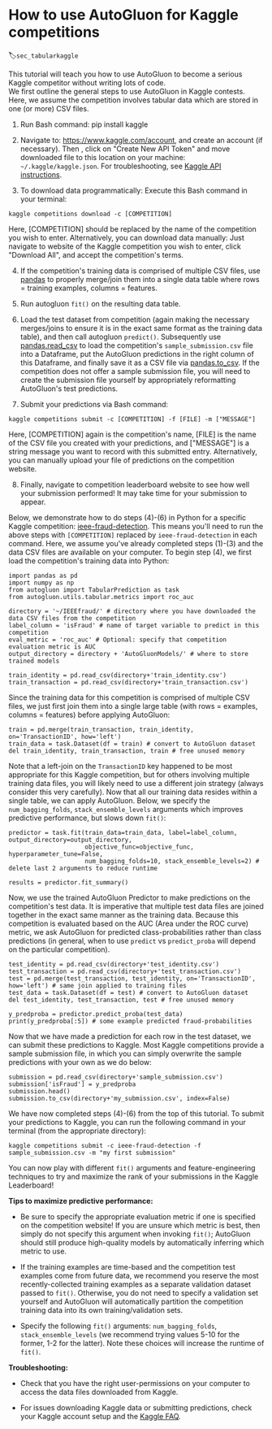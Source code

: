 # How to use AutoGluon for Kaggle competitions  
:label:`sec_tabularkaggle`

This tutorial will teach you how to use AutoGluon to become a serious Kaggle competitor without writing lots of code.  
We first outline the general steps to use AutoGluon in Kaggle contests. Here, we assume the competition involves tabular data which are stored in one (or more) CSV files.

1) Run Bash command: pip install kaggle

2) Navigate to: https://www.kaggle.com/account, and create an account (if necessary).
Then , click on "Create New API Token" and move downloaded file to this location on your machine: `~/.kaggle/kaggle.json`. For troubleshooting, see [Kaggle API instructions](https://www.kaggle.com/docs/api). 

3) To download data programmatically: Execute this Bash command in your terminal: 

`kaggle competitions download -c [COMPETITION]`

Here, [COMPETITION] should be replaced by the name of the competition you wish to enter.
Alternatively, you can download data manually: Just navigate to website of the Kaggle competition you wish to enter, click "Download All", and accept the competition's terms.

4) If the competition's training data is comprised of multiple CSV files, use [pandas](https://pandas.pydata.org/pandas-docs/stable/user_guide/merging.html) to properly merge/join them into a single data table where rows = training examples, columns = features.

5) Run autogluon `fit()` on the resulting data table.

6) Load the test dataset from competition (again making the necessary merges/joins to ensure it is in the exact same format as the training data table), and then call autogluon `predict()`.  Subsequently use [pandas.read_csv](https://pandas.pydata.org/pandas-docs/stable/reference/api/pandas.read_csv.html) to load the competition's `sample_submission.csv` file into a Dataframe, put the AutoGluon predictions in the right column of this Dataframe, and finally save it as a CSV file via [pandas.to_csv](https://pandas.pydata.org/pandas-docs/stable/reference/api/pandas.DataFrame.to_csv.html). If the competition does not offer a sample submission file, you will need to create the submission file yourself by appropriately reformatting AutoGluon's test predictions.

7) Submit your predictions via Bash command: 

`kaggle competitions submit -c [COMPETITION] -f [FILE] -m ["MESSAGE"]`

Here, [COMPETITION] again is the competition's name, [FILE] is the name of the CSV file you created with your predictions, and ["MESSAGE"] is a string message you want to record with this submitted entry. Alternatively, you can  manually upload your file of predictions on the competition website.

8) Finally, navigate to competition leaderboard website to see how well your submission performed! 
It may take time for your submission to appear.



Below, we demonstrate how to do steps (4)-(6) in Python for a specific Kaggle competition: [ieee-fraud-detection](https://www.kaggle.com/c/ieee-fraud-detection/). 
This means you'll need to run the above steps with `[COMPETITION]` replaced by `ieee-fraud-detection` in each command.  Here, we assume you've already completed steps (1)-(3) and the data CSV files are available on your computer. To begin step (4), we first load the competition's training data into Python:

```
import pandas as pd
import numpy as np
from autogluon import TabularPrediction as task
from autogluon.utils.tabular.metrics import roc_auc

directory = '~/IEEEfraud/' # directory where you have downloaded the data CSV files from the competition
label_column = 'isFraud' # name of target variable to predict in this competition
eval_metric = 'roc_auc' # Optional: specify that competition evaluation metric is AUC
output_directory = directory + 'AutoGluonModels/' # where to store trained models

train_identity = pd.read_csv(directory+'train_identity.csv')
train_transaction = pd.read_csv(directory+'train_transaction.csv')
```

Since the training data for this competition is comprised of multiple CSV files, we just first join them into a single large table (with rows = examples, columns = features) before applying AutoGluon:

```
train = pd.merge(train_transaction, train_identity, on='TransactionID', how='left')
train_data = task.Dataset(df = train) # convert to AutoGluon dataset
del train_identity, train_transaction, train # free unused memory
```

Note that a left-join on the `TransactionID` key happened to be most appropriate for this Kaggle competition, but for others involving multiple training data files, you will likely need to use a different join strategy (always consider this very carefully). Now that all our training data resides within a single table, we can apply AutoGluon. Below, we specify the `num_bagging_folds`, `stack_ensemble_levels` arguments which improves predictive performance, but slows down `fit()`:

```
predictor = task.fit(train_data=train_data, label=label_column, output_directory=output_directory, 
                     objective_func=objective_func, hyperparameter_tune=False, 
                     num_bagging_folds=10, stack_ensemble_levels=2) # delete last 2 arguments to reduce runtime

results = predictor.fit_summary()
```

Now, we use the trained AutoGluon Predictor to make predictions on the competition's test data. It is imperative that multiple test data files are joined together in the exact same manner as the training data. Because this competition is evaluated based on the AUC (Area under the ROC curve) metric, we ask AutoGluon for predicted class-probabilities rather than class predictions (in general, when to use `predict` vs `predict_proba` will depend on the particular competition).

```
test_identity = pd.read_csv(directory+'test_identity.csv')
test_transaction = pd.read_csv(directory+'test_transaction.csv')
test = pd.merge(test_transaction, test_identity, on='TransactionID', how='left') # same join applied to training files
test_data = task.Dataset(df = test) # convert to AutoGluon dataset
del test_identity, test_transaction, test # free unused memory

y_predproba = predictor.predict_proba(test_data)
print(y_predproba[:5]) # some example predicted fraud-probabilities
```

Now that we have made a prediction for each row in the test dataset, we can submit these predictions to Kaggle. Most Kaggle competitions provide a sample submission file, in which you can simply overwrite the sample predictions with your own as we do below:

```
submission = pd.read_csv(directory+'sample_submission.csv')
submission['isFraud'] = y_predproba
submission.head()
submission.to_csv(directory+'my_submission.csv', index=False)
```

We have now completed steps (4)-(6) from the top of this tutorial. To submit your predictions to Kaggle, you can run the following command in your terminal (from the appropriate directory):

`kaggle competitions submit -c ieee-fraud-detection -f sample_submission.csv -m "my first submission"`

You can now play with different `fit()` arguments and feature-engineering techniques to try and maximize the rank of your submissions in the Kaggle Leaderboard!


**Tips to maximize predictive performance:**

   - Be sure to specify the appropriate evaluation metric if one is specified on the competition website! If you are unsure which metric is best, then simply do not specify this argument when invoking `fit()`; AutoGluon should still produce high-quality models by automatically inferring which metric to use.

   - If the training examples are time-based and the competition test examples come from future data, we recommend you reserve the most recently-collected training examples as a separate validation dataset passed to `fit()`. Otherwise, you do not need to specify a validation set yourself and AutoGluon will automatically partition the competition training data into its own training/validation sets.

   - Specify the following `fit()` arguments: `num_bagging_folds`, `stack_ensemble_levels` (we recommend trying values 5-10 for the former, 1-2 for the latter). Note these choices will increase the runtime of `fit()`.


**Troubleshooting:**

- Check that you have the right user-permissions on your computer to access the data files downloaded from Kaggle.

- For issues downloading Kaggle data or submitting predictions, check your Kaggle account setup and the [Kaggle FAQ](https://www.kaggle.com/general/14438).
